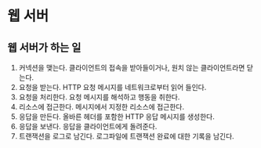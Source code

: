 # 웹 서버

## 웹 서버가 하는 일
1. 커넥션을 맺는다. 클라이언트의 접속을 받아들이거나, 원치 않는 클라이언트라면 닫는다.
2. 요청을 받는다. HTTP 요청 메시지를 네트워크로부터 읽어 들인다.
3. 요청을 처리한다. 요청 메시지를 해석하고 행동을 취한다.
4. 리소스에 접근한다. 메시지에서 지정한 리소스에 접근한다.
5. 응답을 만든다. 올바른 헤더를 포함한 HTTP 응답 메시지를 생성한다.
6. 응답을 보낸다. 응답을 클라이언트에게 돌려준다.
7. 트랜잭션을 로그로 남긴다. 로그파일에 트랜잭션 완료에 대한 기록을 남긴다.